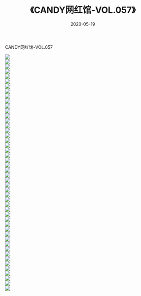 ﻿---
layout: post
title:  《CANDY网红馆-VOL.057》
date:   2020-05-19
img: http://img.660000.xyz/Sharelink/网络美图/2020/CANDY网红馆-VOL.057/000.jpg
categories: [美女, 清纯, 唯美]
---

CANDY网红馆-VOL.057

  ![](http://img.660000.xyz/Sharelink/网络美图/2020/CANDY网红馆-VOL.057/001.jpg) <br> ![](http://img.660000.xyz/Sharelink/网络美图/2020/CANDY网红馆-VOL.057/002.jpg) <br> ![](http://img.660000.xyz/Sharelink/网络美图/2020/CANDY网红馆-VOL.057/003.jpg) <br> ![](http://img.660000.xyz/Sharelink/网络美图/2020/CANDY网红馆-VOL.057/004.jpg) <br> ![](http://img.660000.xyz/Sharelink/网络美图/2020/CANDY网红馆-VOL.057/005.jpg) <br> ![](http://img.660000.xyz/Sharelink/网络美图/2020/CANDY网红馆-VOL.057/006.jpg) <br> ![](http://img.660000.xyz/Sharelink/网络美图/2020/CANDY网红馆-VOL.057/007.jpg) <br> ![](http://img.660000.xyz/Sharelink/网络美图/2020/CANDY网红馆-VOL.057/008.jpg) <br> ![](http://img.660000.xyz/Sharelink/网络美图/2020/CANDY网红馆-VOL.057/009.jpg) <br> ![](http://img.660000.xyz/Sharelink/网络美图/2020/CANDY网红馆-VOL.057/010.jpg) <br> ![](http://img.660000.xyz/Sharelink/网络美图/2020/CANDY网红馆-VOL.057/011.jpg) <br> ![](http://img.660000.xyz/Sharelink/网络美图/2020/CANDY网红馆-VOL.057/012.jpg) <br> ![](http://img.660000.xyz/Sharelink/网络美图/2020/CANDY网红馆-VOL.057/013.jpg) <br> ![](http://img.660000.xyz/Sharelink/网络美图/2020/CANDY网红馆-VOL.057/014.jpg) <br> ![](http://img.660000.xyz/Sharelink/网络美图/2020/CANDY网红馆-VOL.057/015.jpg) <br> ![](http://img.660000.xyz/Sharelink/网络美图/2020/CANDY网红馆-VOL.057/016.jpg) <br> ![](http://img.660000.xyz/Sharelink/网络美图/2020/CANDY网红馆-VOL.057/017.jpg) <br> ![](http://img.660000.xyz/Sharelink/网络美图/2020/CANDY网红馆-VOL.057/018.jpg) <br> ![](http://img.660000.xyz/Sharelink/网络美图/2020/CANDY网红馆-VOL.057/019.jpg) <br> ![](http://img.660000.xyz/Sharelink/网络美图/2020/CANDY网红馆-VOL.057/020.jpg) <br> ![](http://img.660000.xyz/Sharelink/网络美图/2020/CANDY网红馆-VOL.057/021.jpg) <br> ![](http://img.660000.xyz/Sharelink/网络美图/2020/CANDY网红馆-VOL.057/022.jpg) <br> ![](http://img.660000.xyz/Sharelink/网络美图/2020/CANDY网红馆-VOL.057/023.jpg) <br> ![](http://img.660000.xyz/Sharelink/网络美图/2020/CANDY网红馆-VOL.057/024.jpg) <br> ![](http://img.660000.xyz/Sharelink/网络美图/2020/CANDY网红馆-VOL.057/025.jpg) <br> ![](http://img.660000.xyz/Sharelink/网络美图/2020/CANDY网红馆-VOL.057/026.jpg) <br> ![](http://img.660000.xyz/Sharelink/网络美图/2020/CANDY网红馆-VOL.057/027.jpg) <br> ![](http://img.660000.xyz/Sharelink/网络美图/2020/CANDY网红馆-VOL.057/028.jpg) <br> ![](http://img.660000.xyz/Sharelink/网络美图/2020/CANDY网红馆-VOL.057/029.jpg) <br> ![](http://img.660000.xyz/Sharelink/网络美图/2020/CANDY网红馆-VOL.057/030.jpg) <br> ![](http://img.660000.xyz/Sharelink/网络美图/2020/CANDY网红馆-VOL.057/031.jpg) <br> ![](http://img.660000.xyz/Sharelink/网络美图/2020/CANDY网红馆-VOL.057/032.jpg) <br> ![](http://img.660000.xyz/Sharelink/网络美图/2020/CANDY网红馆-VOL.057/033.jpg) <br> ![](http://img.660000.xyz/Sharelink/网络美图/2020/CANDY网红馆-VOL.057/034.jpg) <br> ![](http://img.660000.xyz/Sharelink/网络美图/2020/CANDY网红馆-VOL.057/035.jpg) <br> ![](http://img.660000.xyz/Sharelink/网络美图/2020/CANDY网红馆-VOL.057/036.jpg) <br> ![](http://img.660000.xyz/Sharelink/网络美图/2020/CANDY网红馆-VOL.057/037.jpg) <br> ![](http://img.660000.xyz/Sharelink/网络美图/2020/CANDY网红馆-VOL.057/038.jpg) <br> ![](http://img.660000.xyz/Sharelink/网络美图/2020/CANDY网红馆-VOL.057/039.jpg) <br> ![](http://img.660000.xyz/Sharelink/网络美图/2020/CANDY网红馆-VOL.057/040.jpg) <br> ![](http://img.660000.xyz/Sharelink/网络美图/2020/CANDY网红馆-VOL.057/041.jpg) <br> ![](http://img.660000.xyz/Sharelink/网络美图/2020/CANDY网红馆-VOL.057/042.jpg) <br> ![](http://img.660000.xyz/Sharelink/网络美图/2020/CANDY网红馆-VOL.057/043.jpg) <br> ![](http://img.660000.xyz/Sharelink/网络美图/2020/CANDY网红馆-VOL.057/044.jpg) <br> ![](http://img.660000.xyz/Sharelink/网络美图/2020/CANDY网红馆-VOL.057/045.jpg) <br> ![](http://img.660000.xyz/Sharelink/网络美图/2020/CANDY网红馆-VOL.057/046.jpg) <br> ![](http://img.660000.xyz/Sharelink/网络美图/2020/CANDY网红馆-VOL.057/047.jpg) <br> ![](http://img.660000.xyz/Sharelink/网络美图/2020/CANDY网红馆-VOL.057/048.jpg) <br>